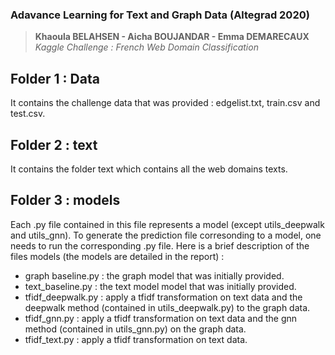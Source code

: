 ### Adavance Learning for Text and Graph Data (Altegrad 2020)
>**Khaoula BELAHSEN - Aicha BOUJANDAR - Emma DEMARECAUX**
>*Kaggle Challenge : French Web Domain Classification*

## Folder 1 : Data 
It contains the challenge data that was provided : edgelist.txt, train.csv and test.csv.

## Folder 2 : text 
It contains the folder text which contains all the web domains texts.

## Folder 3 : models 
Each .py file contained in this file represents a model (except utils_deepwalk and utils_gnn). To generate the prediction file corresonding to a model, one needs to run the corresponding .py file. Here is a brief description of the files models (the models are detailed in the report) :
* graph baseline.py : the graph model that was initially provided.
* text_baseline.py : the text model model that was initially provided.
* tfidf_deepwalk.py : apply a tfidf transformation on text data and the deepwalk method (contained in utils_deepwalk.py) to the graph data.
* tfidf_gnn.py : apply a tfidf transformation on text data and the gnn method (contained in utils_gnn.py) on the graph data.
* tfidf_text.py : apply a tfidf transformation on text data.


